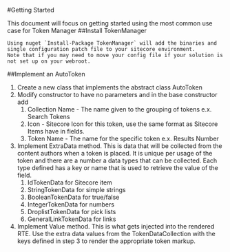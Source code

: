 #Getting Started

This document will focus on getting started using the most common use case for Token Manager
##Install TokenManager

	Using nuget `Install-Package TokenManager` will add the binaries and single configuration patch file to your sitecore environment.  
	Note that if you may need to move your config file if your solution is not set up on your webroot.

##Implement an AutoToken

1.  Create a new class that implements the abstract class AutoToken
2.  Modify constructor to have no parameters and in the base constructor add
	1. Collection Name - The name given to the grouping of tokens e.x. Search Tokens
	2. Icon - Sitecore Icon for this token, use the same format as Sitecore Items have in fields.
	3. Token Name - The name for the specific token e.x. Results Number
3.  Implement ExtraData method.  This is data that will be collected from the content authors when a token is placed.  It is unique per usage of the token
	and there are a number a data types that can be collected.  Each type defined has a key or name that is used to retrieve the value of the field.
	1. IdTokenData for Sitecore item
	1. StringTokenData for simple strings
	1. BooleanTokenData for true/false
	1. IntegerTokenData for numbers
	1. DroplistTokenData for pick lists
	1. GeneralLinkTokenData for links
4.  Implement Value method.  This is what gets injected into the rendered RTE.  Use the extra data values from the TokenDataCollection with the keys defined
	in step 3 to render the appropriate token markup.
